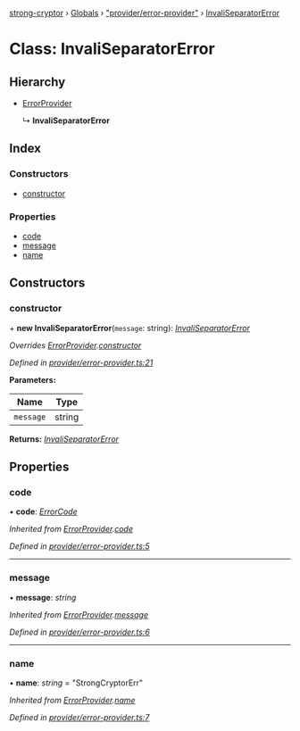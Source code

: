 [strong-cryptor](../README.md) › [Globals](../globals.md) › ["provider/error-provider"](../modules/_provider_error_provider_.md) › [InvaliSeparatorError](_provider_error_provider_.invaliseparatorerror.md)

# Class: InvaliSeparatorError

## Hierarchy

* [ErrorProvider](_provider_error_provider_.errorprovider.md)

  ↳ **InvaliSeparatorError**

## Index

### Constructors

* [constructor](_provider_error_provider_.invaliseparatorerror.md#constructor)

### Properties

* [code](_provider_error_provider_.invaliseparatorerror.md#code)
* [message](_provider_error_provider_.invaliseparatorerror.md#message)
* [name](_provider_error_provider_.invaliseparatorerror.md#name)

## Constructors

###  constructor

\+ **new InvaliSeparatorError**(`message`: string): *[InvaliSeparatorError](_provider_error_provider_.invaliseparatorerror.md)*

*Overrides [ErrorProvider](_provider_error_provider_.errorprovider.md).[constructor](_provider_error_provider_.errorprovider.md#constructor)*

*Defined in [provider/error-provider.ts:21](https://github.com/RizkyArifNur/strong-cryptor/blob/0b692aa/src/provider/error-provider.ts#L21)*

**Parameters:**

Name | Type |
------ | ------ |
`message` | string |

**Returns:** *[InvaliSeparatorError](_provider_error_provider_.invaliseparatorerror.md)*

## Properties

###  code

• **code**: *[ErrorCode](../modules/_typings_index_.md#errorcode)*

*Inherited from [ErrorProvider](_provider_error_provider_.errorprovider.md).[code](_provider_error_provider_.errorprovider.md#code)*

*Defined in [provider/error-provider.ts:5](https://github.com/RizkyArifNur/strong-cryptor/blob/0b692aa/src/provider/error-provider.ts#L5)*

___

###  message

• **message**: *string*

*Inherited from [ErrorProvider](_provider_error_provider_.errorprovider.md).[message](_provider_error_provider_.errorprovider.md#message)*

*Defined in [provider/error-provider.ts:6](https://github.com/RizkyArifNur/strong-cryptor/blob/0b692aa/src/provider/error-provider.ts#L6)*

___

###  name

• **name**: *string* = "StrongCryptorErr"

*Inherited from [ErrorProvider](_provider_error_provider_.errorprovider.md).[name](_provider_error_provider_.errorprovider.md#name)*

*Defined in [provider/error-provider.ts:7](https://github.com/RizkyArifNur/strong-cryptor/blob/0b692aa/src/provider/error-provider.ts#L7)*
